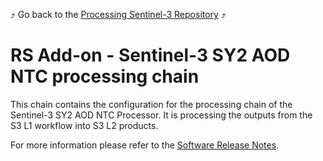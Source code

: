 :arrow_heading_up: Go back to the [Processing Sentinel-3 Repository](../README.md) :arrow_heading_up:

# RS Add-on - Sentinel-3 SY2 AOD NTC processing chain

This chain contains the configuration for the processing chain of the Sentinel-3 SY2 AOD NTC Processor. It is processing the outputs from the S3 L1 workflow into S3 L2 products.

For more information please refer to the [Software Release Notes](./doc/ReleaseNote.md).
